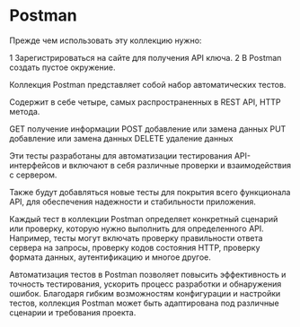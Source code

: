 # Postman

Прежде чем использовать эту коллекцию нужно:

1 Зарегистрироваться на сайте для получения API ключа.
2 В Postman создать пустое окружение. 

Коллекция Postman представляет собой набор автоматических тестов. 

Содержит в себе четыре, самых распространенных в REST API, HTTP метода.

GET         получение информации
POST        добавление или замена данных
PUT         добавление или замена данных
DELETE      удаление данных
  
Эти тесты разработаны для автоматизации тестирования API-интерфейсов и включают в себя различные проверки и взаимодействия с сервером. 

Также будут добавляться новые тесты для покрытия всего функционала API,  для обеспечения надежности и стабильности приложения.

Каждый тест в коллекции Postman определяет конкретный сценарий или проверку, которую нужно выполнить для определенного API. Например, тесты могут включать проверку правильности ответа сервера на запросы, проверку кодов состояния HTTP, проверку формата данных, аутентификацию и многое другое.

Автоматизация тестов в Postman позволяет повысить эффективность и точность тестирования, ускорить процесс разработки и обнаружения ошибок. Благодаря гибким возможностям конфигурации и настройки тестов, коллекция Postman может быть адаптирована под различные сценарии и требования проекта.
